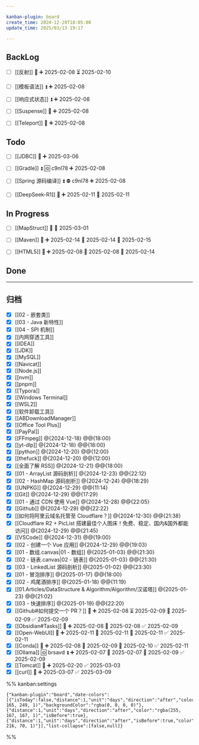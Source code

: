 ```yaml
---

kanban-plugin: board
create_time: 2024-12-28T18:05:00
update_time: 2025/03/13 19:17

---
```


## BackLog

- [ ] [[反射]] 🔼 ➕ 2025-02-08 ⏳ 2025-02-10
- [ ] [[模板语法]] ⏫ ➕ 2025-02-08
- [ ] [[响应式状态]] ⏫ ➕ 2025-02-08
- [ ] [[Suspense]] 🔽 ➕ 2025-02-08
- [ ] [[Teleport]] 🔽 ➕ 2025-02-08


## Todo

- [ ] [[JDBC]]  🔼 ➕ 2025-03-06
- [ ] [[Gradle]] ⏫ 🆔 c9nl78 ➕ 2025-02-08
- [ ] [[Spring 源码编译]] ⏫ ⛔ c9nl78 ➕ 2025-02-08
- [ ] [[DeepSeek-R1]] 🔼 ➕ 2025-02-11 🛫 2025-02-11


## In Progress

- [ ] [[MapStruct]] 🔼 🛫 2025-03-01
- [ ] [[Maven]]  🔼 ➕ 2025-02-14 🛫 2025-02-14 📅 2025-02-15
- [ ] [[HTML5]] 🔺 ➕ 2025-02-08 🛫 2025-02-08 📅 2025-02-14


## Done



***

## 归档

- [x] [[02  - 嵌套类]]
- [x] [[03  - Java 新特性]]
- [x] [[04  - SPI 机制]]
- [x] [[内网穿透工具]]
- [x] [[IDEA]]
- [x] [[JDK]]
- [x] [[MySQL]]
- [x] [[Navicat]]
- [x] [[Node.js]]
- [x] [[nvm]]
- [x] [[pnpm]]
- [x] [[Typora]]
- [x] [[Windows Terminal]]
- [x] [[WSL2]]
- [x] [[软件卸载工具]]
- [x] [[ABDownloadManager]]
- [x] [[Office Tool Plus]]
- [x] [[PayPal]]
- [x] [[FFmpeg]] @{2024-12-18} @@{18:00}
- [x] [[yt-dlp]] @{2024-12-18} @@{18:00}
- [x] [[python]] @{2024-12-20} @@{12:00}
- [x] [[thefuck]] @{2024-12-20} @@{12:00}
- [x] [[全面了解 RSS]] @{2024-12-21} @@{18:00}
- [x] [[01 - ArrayList 源码剖析]] @{2024-12-23} @@{22:12}
- [x] [[02 - HashMap 源码剖析]] @{2024-12-24} @@{18:29}
- [x] [[UNPKG]] @{2024-12-29} @@{11:14}
- [x] [[Git]] @{2024-12-29} @@{17:29}
- [x] [[01 - 通过 CDN 使用 Vue]] @{2024-12-28} @@{22:05}
- [x] [[Github]] @{2024-12-29} @@{22:22}
- [x] [[如何将阿里云域名托管至 Cloudflare？]] @{2024-12-30} @@{21:38}
- [x] [[Cloudflare R2 + PicList 搭建最佳个人图床！免费、稳定、国内&国外都能访问]] @{2024-12-29} @@{21:45}
- [x] [[VSCode]] @{2024-12-31} @@{19:00}
- [x] [[02 - 创建一个 Vue 应用]] @{2024-12-29} @@{19:03}
- [x] [[01 - 数组.canvas|01 - 数组]] @{2025-01-03} @@{21:30}
- [x] [[02 - 链表.canvas|02 - 链表]] @{2025-01-03} @@{21:30}
- [x] [[03 - LinkedList 源码剖析]] @{2025-01-02} @@{23:30}
- [x] [[01 - 冒泡排序]] @{2025-01-17} @@{18:00}
- [x] [[02 - 鸡尾酒排序]] @{2025-01-18} @@{11:19}
- [x] [[01.Articles/DataStructure & Algorithm/Algorithm/汉诺塔]] @{2025-01-23} @@{21:02}
- [x] [[03 - 快速排序]] @{2025-01-19} @@{22:20}
- [x] [[Github#如何提交一个 PR？]] 🔼 ➕ 2025-02-08 ⏳ 2025-02-09 📅 2025-02-09 ✅ 2025-02-09
- [x] [[Obsidian#Tasks]] 🔽 ➕ 2025-02-08 🛫 2025-02-08 ✅ 2025-02-09
- [x] [[Open-WebUI]] 🔼 ➕ 2025-02-11 🛫 2025-02-11 📅 2025-02-11 ✅ 2025-02-11
- [x] [[Conda]] 🔼 ➕ 2025-02-08 🛫 2025-02-09 📅 2025-02-10 ✅ 2025-02-11
- [x] [[Ollama]] 🆔 brsavd ⏫ ➕ 2025-02-07 🛫 2025-02-07 📅 2025-02-09 ✅ 2025-02-09
- [x] [[Tomcat]] 🔼 ➕ 2025-02-20 ✅ 2025-03-03
- [x] [[curl]] 🔼 ➕ 2025-03-07 ✅ 2025-03-09

%% kanban:settings
```
{"kanban-plugin":"board","date-colors":[{"isToday":false,"distance":1,"unit":"days","direction":"after","color":"rgba(93, 165, 249, 1)","backgroundColor":"rgba(0, 0, 0, 0)"},{"distance":1,"unit":"days","direction":"after","color":"rgba(255, 167, 167, 1)","isBefore":true},{"distance":1,"unit":"days","direction":"after","isBefore":true,"color":"rgba(70, 216, 70, 1)"}],"list-collapse":[false,null]}
```
%%